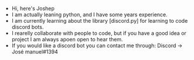 - Hi, here's Joshep
- I am actually leaning python, and I have some years experience.
- I am currently learning about the library [discord.py] for learning to code discord bots. 
- I rearelly collaborate with people to code, but if you have a good idea or project I am always apoen open to hear them.
- If you would like a discord bot you can contact me through: Discord -> José manuel#1394

<!---
JoshepCodes/JoshepCodes is a ✨ special ✨ repository because its `README.md` (this file) appears on your GitHub profile.
You can click the Preview link to take a look at your changes.
--->
